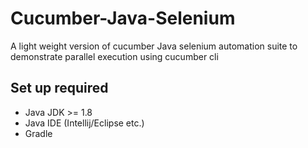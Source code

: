 # Cucumber-Java-Selenium 

A light weight version of cucumber Java selenium automation suite to demonstrate
parallel execution using cucumber cli

## Set up required

- Java JDK >= 1.8
- Java IDE (Intellij/Eclipse etc.)
- Gradle 

 
